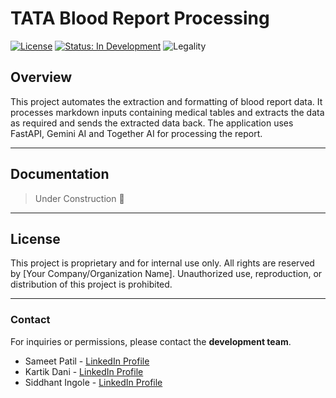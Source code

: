 # TATA Blood Report Processing

[![License](https://img.shields.io/badge/License-Proprietary-red)](LICENSE) [![Status: In Development](https://img.shields.io/badge/Status-In%20Development-orange)](https://github.com/sameetpatil5/) ![Legality](https://img.shields.io/badge/Legality-Confidential-red)

## Overview

This project automates the extraction and formatting of blood report data. It processes markdown inputs containing medical tables and extracts the data as required and sends the extracted data back. The application uses FastAPI, Gemini AI and Together AI for processing the report.

---

## Documentation

>Under Construction 🚧

---

## License

This project is proprietary and for internal use only. All rights are reserved by [Your Company/Organization Name]. Unauthorized use, reproduction, or distribution of this project is prohibited.

---

### Contact

For inquiries or permissions, please contact the **development team**.

- Sameet Patil - [LinkedIn Profile](https://www.linkedin.com/in/sameetpatil5)
- Kartik Dani - [LinkedIn Profile](https://www.linkedin.com/in/kartik-dani-06744b257)
- Siddhant Ingole - [LinkedIn Profile](https://www.linkedin.com/in/siddhant-ingole-70b412260/)
